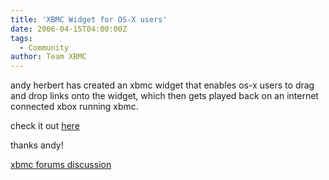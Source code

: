 ```yaml
---
title: 'XBMC Widget for OS-X users'
date: 2006-04-15T04:00:00Z
tags:
  - Community
author: Team XBMC
---
```

andy herbert has created an xbmc widget that enables os-x users to drag and drop links onto the widget, which then gets played back on an internet connected xbox running xbmc.

 check it out [here](http://homepage.mac.com/andy.herbert/xbmc_widget/)

 thanks andy!

 [xbmc forums discussion](https://forum.kodi.tv/showthread.php?tid=19448&amp;amp;amp%3bhighlight=osx+widget)

 